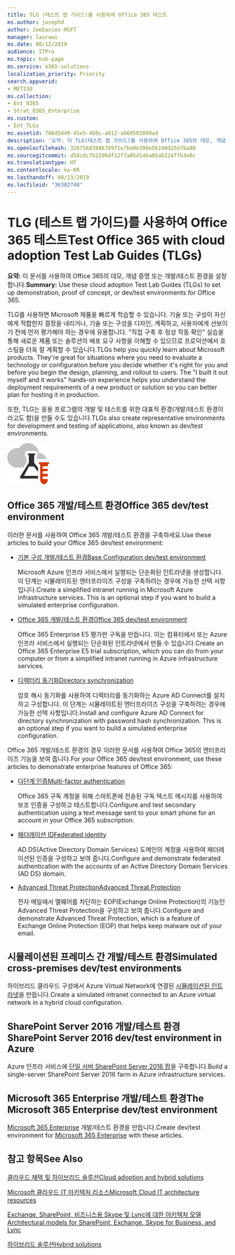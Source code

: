 ```yaml
---
title: TLG (테스트 랩 가이드)를 사용하여 Office 365 테스트
ms.author: josephd
author: JoeDavies-MSFT
manager: laurawi
ms.date: 08/12/2019
audience: ITPro
ms.topic: hub-page
ms.service: o365-solutions
localization_priority: Priority
search.appverid:
- MET150
ms.collection:
- Ent_O365
- Strat_O365_Enterprise
ms.custom:
- Ent_TLGs
ms.assetid: 706d5449-45e5-4b0c-a012-ab60501899ad
description: '요약: 이 TLG(테스트 랩 가이드)를 사용하여 Office 365의 데모, 개념 증명 또는 개발/테스트 환경을 설정합니다.'
ms.openlocfilehash: 32675683846789f1e7be0e398e5b140d25d7ba80
ms.sourcegitcommit: d58cdc7b2296df12f7a05d14ba05ab224ffb3e0c
ms.translationtype: HT
ms.contentlocale: ko-KR
ms.lasthandoff: 08/13/2019
ms.locfileid: "36302740"
---
```

# <a name="test-office-365-with-test-lab-guides-tlgs"></a><span data-ttu-id="674d6-103">TLG (테스트 랩 가이드)를 사용하여 Office 365 테스트</span><span class="sxs-lookup"><span data-stu-id="674d6-103">Test Office 365 with cloud adoption Test Lab Guides (TLGs)</span></span>

 <span data-ttu-id="674d6-104">**요약:** 이 문서를 사용하여 Office 365의 데모, 개념 증명 또는 개발/테스트 환경을 설정합니다.</span><span class="sxs-lookup"><span data-stu-id="674d6-104">**Summary:** Use these cloud adoption Test Lab Guides (TLGs) to set up demonstration, proof of concept, or dev/test environments for Office 365.</span></span>
  
<span data-ttu-id="674d6-p101">TLG를 사용하면 Microsoft 제품을 빠르게 학습할 수 있습니다. 기술 또는 구성이 자신에게 적합한지 결정을 내리거나, 기술 또는 구성을 디자인, 계획하고, 사용자에게 선보이기 전에 먼저 평가해야 하는 경우에 유용합니다. "직접 구축 후 정상 작동 확인" 실습을 통해 새로운 제품 또는 솔루션의 배포 요구 사항을 이해할 수 있으므로 프로덕션에서 호스팅을 더욱 잘 계획할 수 있습니다.</span><span class="sxs-lookup"><span data-stu-id="674d6-p101">TLGs help you quickly learn about Microsoft products. They're great for situations where you need to evaluate a technology or configuration before you decide whether it's right for you and before you begin the design, planning, and rollout to users. The "I built it out myself and it works" hands-on experience helps you understand the deployment requirements of a new product or solution so you can better plan for hosting it in production.</span></span>
  
<span data-ttu-id="674d6-108">또한, TLG는 응용 프로그램의 개발 및 테스트를 위한 대표적 환경(개발/테스트 환경이라고도 함)을 만들 수도 있습니다.</span><span class="sxs-lookup"><span data-stu-id="674d6-108">TLGs also create representative environments for development and testing of applications, also known as dev/test environments.</span></span>
  
![Microsoft 클라우드의 테스트 랩 가이드](media/24ad0d1b-3274-40fb-972a-b8188b7268d1.png)
  
## <a name="office-365-devtest-environment"></a><span data-ttu-id="674d6-110">Office 365 개발/테스트 환경</span><span class="sxs-lookup"><span data-stu-id="674d6-110">Office 365 dev/test environment</span></span>

<span data-ttu-id="674d6-111">이러한 문서를 사용하여 Office 365 개발/테스트 환경을 구축하세요.</span><span class="sxs-lookup"><span data-stu-id="674d6-111">Use these articles to build your Office 365 dev/test environment:</span></span>
  
- [<span data-ttu-id="674d6-112">기본 구성 개발/테스트 환경</span><span class="sxs-lookup"><span data-stu-id="674d6-112">Base Configuration dev/test environment</span></span>](base-configuration-dev-test-environment.md)
    
    <span data-ttu-id="674d6-p102">Microsoft Azure 인프라 서비스에서 실행되는 단순화된 인트라넷을 생성합니다. 이 단계는 시뮬레이트된 엔터프라이즈 구성을 구축하려는 경우에 가능한 선택 사항입니다.</span><span class="sxs-lookup"><span data-stu-id="674d6-p102">Create a simplified intranet running in Microsoft Azure infrastructure services. This is an optional step if you want to build a simulated enterprise configuration.</span></span>
    
- [<span data-ttu-id="674d6-115">Office 365 개발/테스트 환경</span><span class="sxs-lookup"><span data-stu-id="674d6-115">Office 365 dev/test environment</span></span>](office-365-dev-test-environment.md)
    
    <span data-ttu-id="674d6-116">Office 365 Enterprise E5 평가판 구독을 만듭니다. 이는 컴퓨터에서 또는 Azure 인프라 서비스에서 실행되는 단순화된 인트라넷에서 만들 수 있습니다.</span><span class="sxs-lookup"><span data-stu-id="674d6-116">Create an Office 365 Enterprise E5 trial subscription, which you can do from your computer or from a simplified intranet running in Azure infrastructure services.</span></span>
    
- [<span data-ttu-id="674d6-117">디렉터리 동기화</span><span class="sxs-lookup"><span data-stu-id="674d6-117">Directory synchronization</span></span>](dirsync-for-your-office-365-dev-test-environment.md)
    
    <span data-ttu-id="674d6-p103">암호 해시 동기화를 사용하여 디렉터리를 동기화하는 Azure AD Connect를 설치하고 구성합니다. 이 단계는 시뮬레이트된 엔터프라이즈 구성을 구축하려는 경우에 가능한 선택 사항입니다.</span><span class="sxs-lookup"><span data-stu-id="674d6-p103">Install and configure Azure AD Connect for directory synchronization with password hash synchronization. This is an optional step if you want to build a simulated enterprise configuration.</span></span>
    
<span data-ttu-id="674d6-120">Office 365 개발/테스트 환경의 경우 이러한 문서를 사용하여 Office 365의 엔터프라이즈 기능을 보여 줍니다.</span><span class="sxs-lookup"><span data-stu-id="674d6-120">For your Office 365 dev/test environment, use these articles to demonstrate enterprise features of Office 365:</span></span>
  
- [<span data-ttu-id="674d6-121">다단계 인증</span><span class="sxs-lookup"><span data-stu-id="674d6-121">Multi-factor authentication</span></span>](multi-factor-authentication-for-your-office-365-dev-test-environment.md)
    
    <span data-ttu-id="674d6-122">Office 365 구독 계정을 위해 스마트폰에 전송된 구독 텍스트 메시지를 사용하여 보조 인증을 구성하고 테스트합니다.</span><span class="sxs-lookup"><span data-stu-id="674d6-122">Configure and test secondary authentication using a text message sent to your smart phone for an account in your Office 365 subscription.</span></span>
    
- [<span data-ttu-id="674d6-123">페더레이션 ID</span><span class="sxs-lookup"><span data-stu-id="674d6-123">Federated identity</span></span>](federated-identity-for-your-office-365-dev-test-environment.md)
    
    <span data-ttu-id="674d6-124">AD DS(Active Directory Domain Services) 도메인의 계정을 사용하여 페더레이션된 인증을 구성하고 보여 줍니다.</span><span class="sxs-lookup"><span data-stu-id="674d6-124">Configure and demonstrate federated authentication with the accounts of an Active Directory Domain Services (AD DS) domain.</span></span>
    
- [<span data-ttu-id="674d6-125">Advanced Threat Protection</span><span class="sxs-lookup"><span data-stu-id="674d6-125">Advanced Threat Protection</span></span>](advanced-threat-protection-for-your-office-365-dev-test-environment.md)
    
    <span data-ttu-id="674d6-126">전자 메일에서 맬웨어를 차단하는 EOP(Exchange Online Protection)의 기능인 Advanced Threat Protection을 구성하고 보여 줍니다.</span><span class="sxs-lookup"><span data-stu-id="674d6-126">Configure and demonstrate Advanced Threat Protection, which is a feature of Exchange Online Protection (EOP) that helps keep malware out of your email.</span></span>

## <a name="simulated-cross-premises-devtest-environment"></a><span data-ttu-id="674d6-127">시뮬레이션된 프레미스 간 개발/테스트 환경</span><span class="sxs-lookup"><span data-stu-id="674d6-127">Simulated cross-premises dev/test environments</span></span>

<span data-ttu-id="674d6-128">하이브리드 클라우드 구성에서 Azure Virtual Network에 연결된 [시뮬레이션된 인트라넷](simulated-cross-premises-virtual-network-in-azure.md)을 만듭니다.</span><span class="sxs-lookup"><span data-stu-id="674d6-128">Create a simulated intranet connected to an Azure virtual network in a hybrid cloud configuration.</span></span>
    
## <a name="sharepoint-server-2016-devtest-environment"></a><span data-ttu-id="674d6-129">SharePoint Server 2016 개발/테스트 환경</span><span class="sxs-lookup"><span data-stu-id="674d6-129">SharePoint Server 2016 dev/test environment in Azure</span></span>

<span data-ttu-id="674d6-130">Azure 인프라 서비스에 [단일 서버 SharePoint Server 2016 팜](https://docs.microsoft.com/SharePoint/administration/sharepoint-server-2016-dev-test-environment-in-azure)을 구축합니다.</span><span class="sxs-lookup"><span data-stu-id="674d6-130">Build a single-server SharePoint Server 2016 farm in Azure infrastructure services.</span></span>

## <a name="microsoft-365-enterprise-devtest-environment"></a><span data-ttu-id="674d6-131">Microsoft 365 Enterprise 개발/테스트 환경</span><span class="sxs-lookup"><span data-stu-id="674d6-131">The Microsoft 365 Enterprise dev/test environment</span></span>

<span data-ttu-id="674d6-132">[Microsoft 365 Enterprise](https://docs.microsoft.com/microsoft-365/enterprise/m365-enterprise-test-lab-guides) 개발/테스트 환경을 만듭니다.</span><span class="sxs-lookup"><span data-stu-id="674d6-132">Create dev/test environment for [Microsoft 365 Enterprise](https://docs.microsoft.com/microsoft-365/enterprise/m365-enterprise-test-lab-guides) with these articles.</span></span>  
    
## <a name="see-also"></a><span data-ttu-id="674d6-133">참고 항목</span><span class="sxs-lookup"><span data-stu-id="674d6-133">See Also</span></span>

[<span data-ttu-id="674d6-134">클라우드 채택 및 하이브리드 솔루션</span><span class="sxs-lookup"><span data-stu-id="674d6-134">Cloud adoption and hybrid solutions</span></span>](cloud-adoption-and-hybrid-solutions.md)
  
[<span data-ttu-id="674d6-135">Microsoft 클라우드 IT 아키텍처 리소스</span><span class="sxs-lookup"><span data-stu-id="674d6-135">Microsoft Cloud IT architecture resources</span></span>](microsoft-cloud-it-architecture-resources.md)
  
[<span data-ttu-id="674d6-136">Exchange, SharePoint, 비즈니스용 Skype 및 Lync에 대한 아키텍처 모델</span><span class="sxs-lookup"><span data-stu-id="674d6-136">Architectural models for SharePoint, Exchange, Skype for Business, and Lync</span></span>](architectural-models-for-sharepoint-exchange-skype-for-business-and-lync.md)
  
[<span data-ttu-id="674d6-137">하이브리드 솔루션</span><span class="sxs-lookup"><span data-stu-id="674d6-137">Hybrid solutions</span></span>](hybrid-solutions.md)
